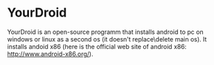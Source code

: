 # YourDroid
YourDroid is an open-source programm that installs android to pc on windows or linux as a second os (it doesn't replace\delete main os). It installs andoid x86 (here is the official web site of android x86: http://www.android-x86.org/). 
